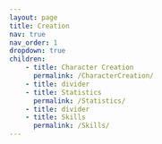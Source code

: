 ```yaml
---
layout: page
title: Creation
nav: true
nav_order: 1
dropdown: true
children:
    - title: Character Creation
      permalink: /CharacterCreation/
    - title: divider
    - title: Statistics
      permalink: /Statistics/
    - title: divider
    - title: Skills
      permalink: /Skills/
---
```

